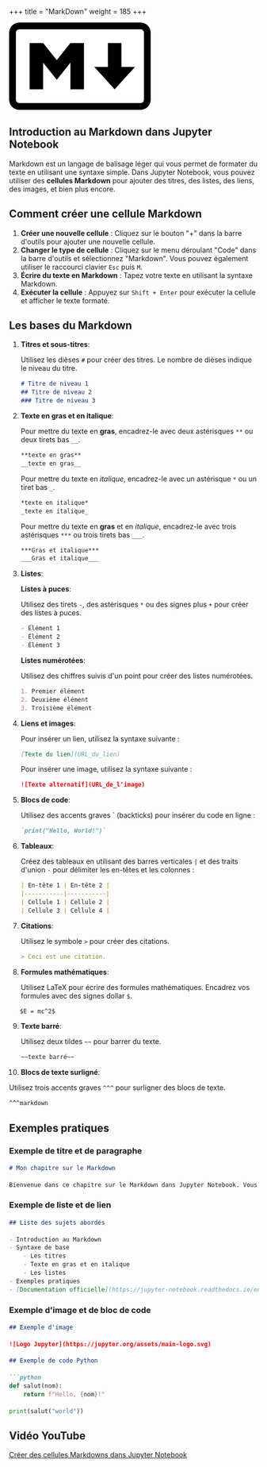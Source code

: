 +++
title = "MarkDown"
weight = 185
+++

![Markdown](markdown.png)

## Introduction au Markdown dans Jupyter Notebook

Markdown est un langage de balisage léger qui vous permet de formater du texte en utilisant une syntaxe simple. Dans Jupyter Notebook, vous pouvez utiliser des **cellules Markdown** pour ajouter des titres, des listes, des liens, des images, et bien plus encore.

## Comment créer une cellule Markdown

1. **Créer une nouvelle cellule** : Cliquez sur le bouton "+" dans la barre d'outils pour ajouter une nouvelle cellule.
2. **Changer le type de cellule** : Cliquez sur le menu déroulant "Code" dans la barre d'outils et sélectionnez "Markdown". Vous pouvez également utiliser le raccourci clavier `Esc` puis `M`.
3. **Écrire du texte en Markdown** : Tapez votre texte en utilisant la syntaxe Markdown.
4. **Exécuter la cellule** : Appuyez sur `Shift + Enter` pour exécuter la cellule et afficher le texte formaté.


## Les bases du Markdown

1. **Titres et sous-titres**:

   Utilisez les dièses `#` pour créer des titres. Le nombre de dièses indique le niveau du titre.

   ```markdown
   # Titre de niveau 1
   ## Titre de niveau 2
   ### Titre de niveau 3
   ```

2. **Texte en gras et en italique**:

   Pour mettre du texte en **gras**, encadrez-le avec deux astérisques `**` ou deux tirets bas `__`.

   ```markdown
   **texte en gras**
   __texte en gras__
   ```

   Pour mettre du texte en *italique*, encadrez-le avec un astérisque `*` ou un tiret bas `_`.

   ```markdown
   *texte en italique*
   _texte en italique_
   ```

   Pour mettre du texte en **gras** et en *italique*, encadrez-le avec trois astérisques `***` ou trois tirets bas `___`.

   ```markdown
   ***Gras et italique*** 
   ___Gras et italique___

3. **Listes**:

   **Listes à puces**:

     Utilisez des tirets `-`, des astérisques `*` ou des signes plus `+` pour créer des listes à puces.

     ```markdown
     - Élément 1
     - Élément 2
     - Élément 3
     ```

   **Listes numérotées**:

     Utilisez des chiffres suivis d'un point pour créer des listes numérotées.

     ```markdown
     1. Premier élément
     2. Deuxième élément
     3. Troisième élément
     ```

4. **Liens et images**:

   Pour insérer un lien, utilisez la syntaxe suivante :

   ```markdown
   [Texte du lien](URL_du_lien)
   ```

   Pour insérer une image, utilisez la syntaxe suivante :

   ```markdown
   ![Texte alternatif](URL_de_l'image)
   ```

5. **Blocs de code**:

   Utilisez des accents graves ` (backticks) pour insérer du code en ligne :

   ```markdown
   `print("Hello, World!")`
   ```

6. **Tableaux**:

   Créez des tableaux en utilisant des barres verticales `|` et des traits d'union `-` pour délimiter les en-têtes et les colonnes :

   ```markdown
   | En-tête 1 | En-tête 2 |
   |-----------|-----------|
   | Cellule 1 | Cellule 2 |
   | Cellule 3 | Cellule 4 |
   ```

7. **Citations**:

   Utilisez le symbole `>` pour créer des citations.

   ```markdown
   > Ceci est une citation.
   ```

8. **Formules mathématiques**:

   Utilisez LaTeX pour écrire des formules mathématiques. Encadrez vos formules avec des signes dollar `$`.
   
```markdown
   $E = mc^2$
   ```

9. **Texte barré**:

   Utilisez deux tildes `~~` pour barrer du texte.
  
   ```markdown
   ~~texte barré~~
   ```

10. **Blocs de texte surligné**:

   Utilisez trois accents graves `^^^` pour surligner des blocs de texte.

   ```markdown
   ^^^markdown
   ```

## Exemples pratiques

### Exemple de titre et de paragraphe

```markdown
# Mon chapitre sur le Markdown

Bienvenue dans ce chapitre sur le Markdown dans Jupyter Notebook. Vous apprendrez à formater du texte facilement.
```

### Exemple de liste et de lien

```markdown
## Liste des sujets abordés

- Introduction au Markdown
- Syntaxe de base
	- Les titres
	- Texte en gras et en italique
	- Les listes
- Exemples pratiques
- [Documentation officielle](https://jupyter-notebook.readthedocs.io/en/stable/examples/Notebook/Working%20With%20Markdown%20Cells.html)
```

### Exemple d'image et de bloc de code

```markdown
## Exemple d'image

![Logo Jupyter](https://jupyter.org/assets/main-logo.svg)

## Exemple de code Python

```python
def salut(nom):
    return f"Hello, {nom}!"

print(salut("world"))
```

## Vidéo YouTube

[Créer des cellules Markdowns dans Jupyter Notebook](https://youtu.be/jyVnqr44mtE?si=jFdhyUAzv5VQ6OCz)